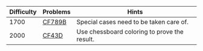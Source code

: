| Difficulty | Problems | Hints |
| -------- | -------- | -------- |
| 1700 | [CF789B](https://codeforces.com/problemset/problem/789/B) | Special cases need to be taken care of. |
| 2000 | [CF43D](https://codeforces.com/problemset/problem/43/D) | Use chessboard coloring to prove the result. |